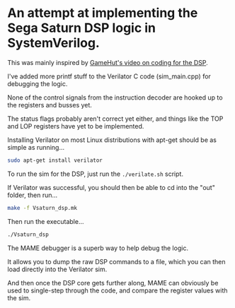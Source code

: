 # An attempt at implementing the Sega Saturn DSP logic in SystemVerilog.

This was mainly inspired by [GameHut's video on coding for the DSP](https://www.youtube.com/watch?v=n8plen8cLro).

I've added more printf stuff to the Verilator C code (sim_main.cpp) for debugging the logic.

None of the control signals from the instruction decoder are hooked up to the registers and busses yet.

The status flags probably aren't correct yet either, and things like the TOP and LOP registers have yet to be implemented.

Installing Verilator on most Linux distributions with apt-get should be as simple as running...
```sh
sudo apt-get install verilator
```
To run the sim for the DSP, just run the `./verilate.sh` script.

If Verilator was successful, you should then be able to cd into the "out" folder, then run...
```sh
make -f Vsaturn_dsp.mk
```
Then run the executable...
```sh
./Vsaturn_dsp
```

The MAME debugger is a superb way to help debug the logic.

It allows you to dump the raw DSP commands to a file, which you can then load directly into the Verilator sim.

And then once the DSP core gets further along, MAME can obviously be used to single-step through the code, and compare the register values with the sim.
